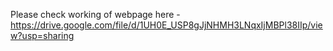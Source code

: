 Please check working of webpage here - https://drive.google.com/file/d/1UH0E_USP8gJjNHMH3LNqxIjMBPl38IIp/view?usp=sharing
